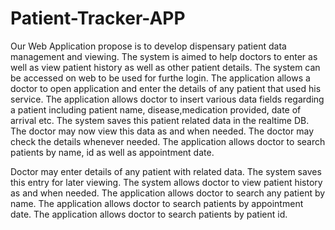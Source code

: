 # Patient-Tracker-APP

Our Web Application propose is to develop dispensary patient data management and viewing. The system is aimed to help doctors to enter as well as view patient history as well as other patient details. The system can be accessed on web to be used for furthe login. The application allows a doctor to open application and enter the details of any patient that used his service. The application allows doctor to insert various data fields regarding a patient including patient name, disease,medication provided, date of arrival etc. The system saves this patient related data in the realtime DB. The doctor may now view this data as and when needed. The doctor may check the details whenever needed. The application allows doctor to search patients by name, id as well as appointment date.

Doctor may enter details of any patient with related data.
The system saves this entry for later viewing.
The system allows doctor to view patient history as and when needed.
The application allows doctor to search any patient by name.
The application allows doctor to search patients by appointment date.
The application allows doctor to search patients by patient id.
